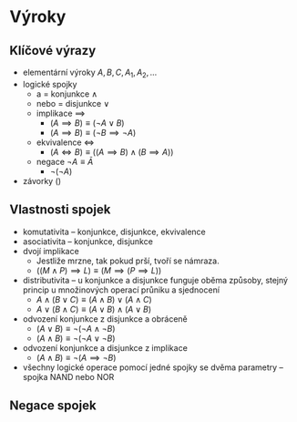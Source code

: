 # Výroky

## Klíčové výrazy

- elementární výroky $A, B, C, A_1, A_2, \dots$
- logické spojky
	- a = konjunkce $\land$
	- nebo = disjunkce $\lor$
	- implikace $\implies$
		- $(A \implies B) \equiv (\neg A \lor B)$
		- $(A \implies B) \equiv (\neg B \implies \neg A)$
	- ekvivalence $\iff$
		- $(A \iff B) \equiv ((A \implies B) \land (B \implies A))$
	- negace $\neg A \equiv \bar{A}$
		- $\neg (\neg A)$
- závorky $( )$

## Vlastnosti spojek

- komutativita – konjunkce, disjunkce, ekvivalence
- asociativita – konjunkce, disjunkce
- dvojí implikace
	- Jestliže mrzne, tak pokud prší, tvoří se námraza.
	- $((M \land P) \implies L) \equiv (M \implies (P \implies L))$
- distributivita – u konjunkce a disjunkce funguje oběma způsoby, stejný princip u množinových operací průniku a sjednocení
	- $A \land (B \lor C) \equiv (A \land B) \lor (A \land C)$
	- $A \lor (B \land C) \equiv (A \lor B) \land (A \lor B)$
- odvození konjunkce z disjunkce a obráceně
	- $(A \lor B) \equiv \neg (\neg A \land \neg B)$
	- $(A \land B) \equiv \neg (\neg A \lor \neg B)$
- odvození konjunkce a disjunkce z implikace
	- $(A \land B) \equiv \neg (A \implies \neg B)$
- všechny logické operace pomocí jedné spojky se dvěma parametry – spojka NAND nebo NOR

## Negace spojek

